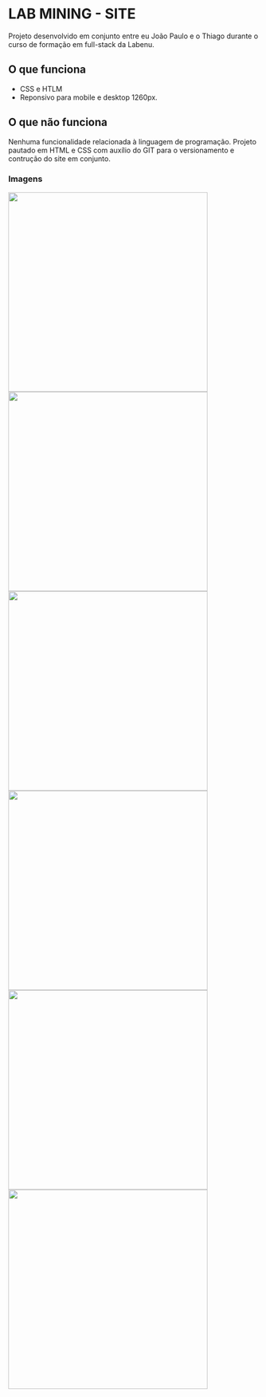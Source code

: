 # LAB MINING - SITE

Projeto desenvolvido em conjunto entre eu João Paulo e o Thiago durante o curso de formação em full-stack da Labenu.

## O que funciona
- CSS e HTLM
- Reponsivo para mobile e desktop 1260px.

## O que não funciona
Nenhuma funcionalidade relacionada à linguagem de programação. Projeto pautado em HTML e CSS com auxílio do GIT para o versionamento e contrução do site em conjunto.

### Imagens
<img src="https://user-images.githubusercontent.com/58570645/88470719-50138080-ced6-11ea-9feb-19baf0805bfb.png" width="400" height="auto"/>
<img src="https://user-images.githubusercontent.com/58570645/88470721-56a1f800-ced6-11ea-98a8-00f25fc4cf7a.png" width="400" height="auto"/>
<img src="https://user-images.githubusercontent.com/58570645/88470723-59045200-ced6-11ea-9eca-9817924f04e9.png" width="400" height="auto"/>
<img src="https://user-images.githubusercontent.com/58570645/88470725-5c97d900-ced6-11ea-8d56-9a040bbf1a5b.png" width="400" height="auto"/>
<img src="https://user-images.githubusercontent.com/58570645/88470726-5efa3300-ced6-11ea-9c70-3c01d5745704.png" width="400" height="auto"/>
<img src="https://user-images.githubusercontent.com/58570645/88470736-9963d000-ced6-11ea-8b22-6475f73815d8.png" width="400" height="auto"/>
